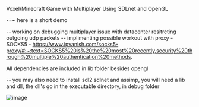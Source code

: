Voxel/Minecraft Game with Multiplayer Using SDLnet and OpenGL

-=~ here is a short demo

-- working on debugging multiplayer issue with datacenter resitrcting outgoing udp packets
-- implimenting possible workout with proxy - SOCKS5 - https://www.ipvanish.com/socks5-proxy/#:~:text=SOCKS5%20is%20the%20most%20recently,security%20through%20multiple%20authentication%20methods.

All dependencies are included in lib folder besides opengl

-- you may also need to install sdl2 sdlnet and assimp, you will need a lib and dll, the dll's go in the executable directory, in debug folder


![image](https://github.com/user-attachments/assets/5a84dd50-dbf8-44e9-9f9d-cf1f5b70e858)






